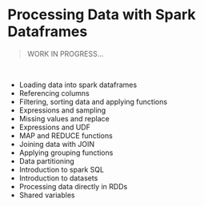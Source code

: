 # Processing Data with Spark Dataframes
>WORK IN PROGRESS...

<br/>

- Loading data into spark dataframes
- Referencing columns
- Filtering, sorting data and applying functions
- Expressions and sampling
- Missing values ​​and replace
- Expressions and UDF
- MAP and REDUCE functions
- Joining data with JOIN
- Applying grouping functions
- Data partitioning
- Introduction to spark SQL
- Introduction to datasets
- Processing data directly in RDDs
- Shared variables
